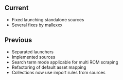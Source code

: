 ## Current
- Fixed launching standalone sources
- Several fixes by mallexxx

## Previous
- Separated launchers
- Implemented sources
- Search term mode applicable for multi ROM scraping
- Refactoring of default asset mapping
- Collections now use import rules from sources